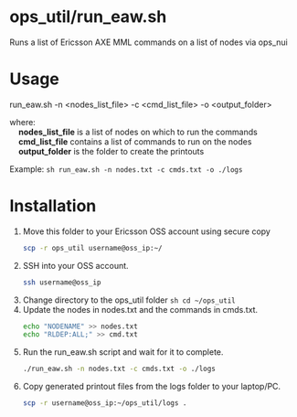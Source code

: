 # ops_util/run_eaw.sh
Runs a list of Ericsson AXE MML commands on a list of nodes via ops_nui

Usage
======================
run_eaw.sh -n <nodes_list_file> -c <cmd_list_file> -o <output_folder>

where: \
	&nbsp;&nbsp;&nbsp;&nbsp;**nodes_list_file** is a list of nodes on which to run the commands \
	&nbsp;&nbsp;&nbsp;&nbsp;**cmd_list_file** contains a list of commands to run on the nodes \
	&nbsp;&nbsp;&nbsp;&nbsp;**output_folder** is the folder to create the printouts
	
Example:
	```sh
	run_eaw.sh -n nodes.txt -c cmds.txt -o ./logs
	```
	
Installation
========================
1. Move this folder to your Ericsson OSS account using secure copy
	```sh
	scp -r ops_util username@oss_ip:~/
	```
2. SSH into your OSS account.
	```sh
	ssh username@oss_ip
	```
2. Change directory to the ops_util folder 
     	```sh
    	cd ~/ops_util
    	```
3. Update the nodes in nodes.txt and the commands in cmds.txt. 
	```sh
	echo "NODENAME" >> nodes.txt 
	echo "RLDEP:ALL;" >> cmd.txt 
	```
4. Run the run_eaw.sh script and wait for it to complete.
	```sh
   	./run_eaw.sh -n nodes.txt -c cmds.txt -o ./logs
	```
5. Copy generated printout files from the logs folder to your laptop/PC.
	```sh
	scp -r username@oss_ip:~/ops_util/logs . 
	```
